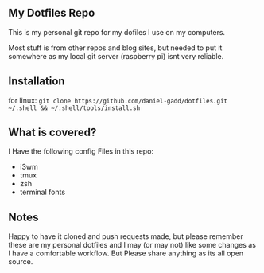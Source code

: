 My Dotfiles Repo
------------------

This is my personal git repo for my dofiles I use on my computers.

Most stuff is from other repos and blog sites, but needed to put it somewhere as my local git server (raspberry pi) isnt very reliable.

## Installation

for linux:
`git clone https://github.com/daniel-gadd/dotfiles.git ~/.shell && ~/.shell/tools/install.sh`

## What is covered?

I Have the following config Files in this repo:
* i3wm
* tmux
* zsh
* terminal fonts

## Notes

Happy to have it cloned and push requests made, but please remember these are my personal dotfiles and I may (or may not) like some changes as I have a comfortable workflow. But Please share anything as its all open source.

